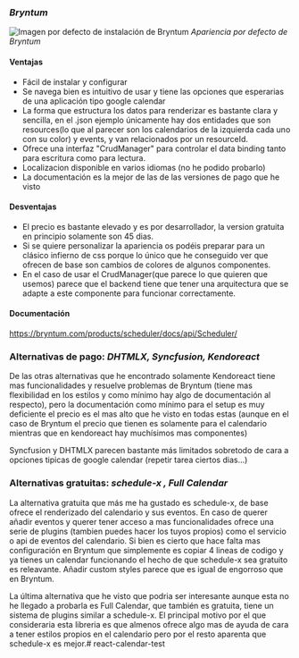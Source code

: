 

### *Bryntum*

![Imagen por defecto de instalación de Bryntum](https://lh7-us.googleusercontent.com/docsz/AD_4nXdND20FEbZwKmvNjMmGB-h4PM3kgIZbXylKwljoKhlGwM_dmpjlCo95-X-RAbMngLvbTGv3N9qZ4YjoUKOtlwBAmTP9eaDMTIy9FLWhZ2XQSaTZ0HiOJmkD7BkSESxoQcI_ee2uI7Fv0bk5ZI-JbOnTDwPx?key=jjhieqx0aCb2vh98-b0bQA)
*Apariencia por defecto de Bryntum*


#### Ventajas
- Fácil de instalar y configurar
-  Se navega bien es intuitivo de usar y tiene las opciones que esperarias de una aplicación tipo google calendar
- La forma que estructura los datos para renderizar es bastante clara y sencilla, en el .json ejemplo únicamente hay dos entidades que son resources(lo que al parecer son los calendarios de la izquierda cada uno con su color) y events, y van relacionados por un resourceId. 
- Ofrece una interfaz "CrudManager" para controlar el data binding tanto para escritura  como para lectura.
- Localizacion disponible en varios idiomas (no he podido probarlo)
- La documentación es la mejor de las de las versiones de pago que he visto
#### Desventajas
- El precio es bastante elevado y es por desarrollador, la version gratuita en principio solamente son 45 dias.
- Si se quiere personalizar la apariencia os podéis preparar para un clásico infierno de css porque lo único que he conseguido ver que ofrecen de base son cambios de colores de algunos componentes.
- En el caso de usar el CrudManager(que parece lo que quieren que usemos) parece que el backend tiene que tener una arquitectura que se adapte a este componente para funcionar correctamente. 
 
#### Documentación 
https://bryntum.com/products/scheduler/docs/api/Scheduler/

### Alternativas de pago: *DHTMLX, Syncfusion, Kendoreact*

De las otras alternativas que he encontrado solamente Kendoreact tiene mas funcionalidades y resuelve problemas de Bryntum (tiene mas flexibilidad en los estilos y como mínimo hay algo de documentación al respecto), pero la documentación como mínimo para el setup es muy deficiente el precio es el mas alto que he visto en todas estas (aunque en el caso de Bryntum el precio que tienen es solamente para el calendario mientras que en kendoreact hay muchísimos mas componentes)

Syncfusion y DHTMLX parecen bastante más limitados sobretodo de cara a opciones tipicas de google calendar (repetir tarea ciertos dias...)

### Alternativas gratuitas: *schedule-x , Full Calendar*

La alternativa gratuita que más me ha gustado es schedule-x,  de base ofrece el renderizado del calendario y sus eventos. En caso de querer añadir eventos y querer tener acceso a mas funcionalidades ofrece una serie de plugins (tambien puedes hacer los tuyos propios) como el servicio o api de eventos del calendario. Si bien es cierto que hace falta mas configuración en Bryntum que simplemente es copiar 4 lineas de codigo y ya tienes un calendar funcionando el hecho de que schedule-x sea gratuito es releavante. Añadir custom styles parece que es igual de engorroso que en Bryntum.

La última alternativa que he visto que podria ser interesante aunque esta no he llegado a probarla es Full Calendar, que también es gratuita, tiene un sistema de plugins similar a schedule-x. El principal motivo por el que consideraria esta libreria es que almenos ofrece algo mas de ayuda de cara a tener estilos propios en el calendario pero por el resto aparenta  que schedule-x es mejor.#   r e a c t - c a l e n d a r - t e s t  
 